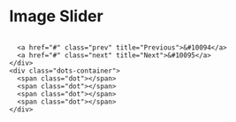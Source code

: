 <!DOCTYPE html>
<html lang="en">
  <head>
    <meta charset="UTF-8" />
    <meta name="viewport" content="width=device-width, initial-scale=1.0" />
    <title>Image Slider</title>
    <style>
      @keyframes fade {
  0% {
    opacity: 0;
  }

  100% {
    opacity: 1;
  }
}

* {
  padding: 0;
  border: 0;
  box-sizing: border-box;
}

body {
  height: 100%;
}

body h1 {
  text-align: center;
}

.slide-container {
  display: flex;
  justify-content: center;
  align-items: center;
  max-width: 1000px;
  margin: auto;
  position: relative;
}

.slide-container .slide {
  display: none;
  width: 100%;
}

.slide-container .slide.fade {
  animation: fade 0.5s cubic-bezier(0.55, 0.085, 0.68, 0.53) both;
}

.slide-container .slide img {
  width: 100%;
}
      
      .slide-container .prev,
.slide-container .next {
  cursor: pointer;
  position: absolute;
  top: 50%;
  width: auto;
  margin-top: -22px;
  padding: 16px;
  color: white;
  font-weight: bold;
  font-size: 20px;
  transition: all 0.6s ease;
  border-radius: 0 3px 3px 0;
  user-select: none;
}

.slide-container .prev:hover,
.slide-container .next:hover {
  background-color: rgba(0, 0, 0, 0.8);
  color: white;
}

.slide-container .prev {
  left: 2px;
}

.slide-container .next {
  right: 2px;
}

.dots-container {
  display: flex;
  justify-content: center;
  align-items: center;
  padding: 10px;
}

.dots-container .dot {
  cursor: pointer;
  margin: 5px;
  width: 20px;
  height: 20px;
  color: #333;
  border-radius: 50%;
  background-color: #dfd6ce;
}

.dots-container .dot.active {
  border: 2px solid green;
}
    </style>
  </head>
  <body>
    <h1>Image Slider</h1>
    <div class="slide-container">
       <div class="slide fade">
        <img src='https://encrypted-tbn0.gstatic.com/images?q=tbn:ANd9GcSpoWsSiuhYOJtYLjVk0UAOhgqmflXVJ-sySg&usqp=CAU' alt=''>
      </div>
      <div class="slide fade">
        <img src='https://stayglam.com/wp-content/uploads/2019/03/Unique-Braided-Bob-1.jpg' alt=''>
      </div>
      <div class="slide fade">
        <img src='https://encrypted-tbn0.gstatic.com/images?q=tbn:ANd9GcQ2ICBDGvOSu2CoitjJhapgyuv2Kri23ahrZw&usqp=CAU' alt=''>
      </div>
      <div class="slide fade">
        <img src='https://leurr.com/wp-content/uploads/2022/07/266841304_455196606225068_8172323916080847629_n-819x1024.jpg' alt=''>
      </div>
       <div class="slide fade">
        <img src='https://encrypted-tbn0.gstatic.com/images?q=tbn:ANd9GcTMSY7xegHGC79yWQSLRu7t4zz98PBgTVd3aSai2_HnR-xspQahcsTo50VBf4yzfDw325k&usqp=CAU' alt=''>
      </div>
       <div class="slide fade">
        <img src='https://i.pinimg.com/originals/b9/c2/11/b9c2110b35633120b06d7b8f4aba83db.jpg' alt=''>
      </div>

      <a href="#" class="prev" title="Previous">&#10094</a>
      <a href="#" class="next" title="Next">&#10095</a>
    </div>
    <div class="dots-container">
      <span class="dot"></span>
      <span class="dot"></span>
      <span class="dot"></span>
      <span class="dot"></span>
    </div>
  </body>
</html>
